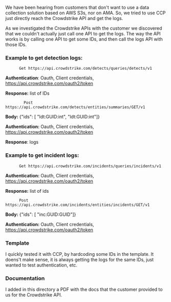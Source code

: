 We have been hearing from customers that don't want to use a data collection solution based on AWS S3s, nor on AMA. So, we tried to use CCP just directly reach the Crowdstrike API and get the logs. 

As we investigated the Crowdstrike APIs with the customer we discovered that we couldn't actually just call one API to get the logs. The way the API works is by calling one API to get some IDs, and then call the logs API with those IDs.

<h3>Example to get detection logs:</h3>

          Get https://api.crowdstrike.com/detects/queries/detects/v1

**Authentication**: Oauth, Client credentials, https://api.crowdstrike.com/oauth2/token

**Response:** list of IDs

            Post https://api.crowdstrike.com/detects/entities/summaries/GET/v1
  
**Body:** {"ids": [ "ldt:GUID:int", "ldt:GUID:int"]}

**Authentication:** Oauth, Client credentials, https://api.crowdstrike.com/oauth2/token

**Response**: logs

<h3>Example to get incident logs:</h3>

          Get https://api.crowdstrike.com/incidents/queries/incidents/v1

**Authentication:** Oauth, Client credentials, https://api.crowdstrike.com/oauth2/token

**Response:** list of ids

          Post https://api.crowdstrike.com/incidents/entities/incidents/GET/v1

**Body:** {"ids": [ "inc:GUID:GUID"]}

**Authentication:** Oauth, Client credentials, https://api.crowdstrike.com/oauth2/token

<h3>Template</h3>

I quickly tested it with CCP, by hardcoding some IDs in the template. It doens't make sense, it is always getting the logs for the same IDs, just wanted to test authentication, etc.

<h3>Documentation</h3>

I added in this directory a PDF with the docs that the customer provided to us for the Crowdstrike API.
